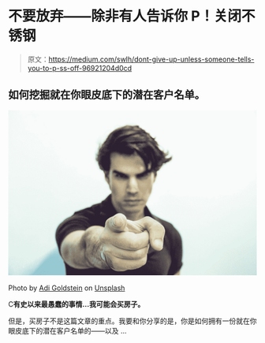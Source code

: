 # 不要放弃——除非有人告诉你 P！关闭不锈钢

> 原文：<https://medium.com/swlh/dont-give-up-unless-someone-tells-you-to-p-ss-off-96921204d0cd>

## 如何挖掘就在你眼皮底下的潜在客户名单。

![](img/b11ae1e525dd68cc21a34297cdb8888a.png)

Photo by [Adi Goldstein](https://unsplash.com/@adigold1?utm_source=medium&utm_medium=referral) on [Unsplash](https://unsplash.com?utm_source=medium&utm_medium=referral)

C**有史以来最愚蠢的事情…我可能会买房子。**

但是，买房子不是这篇文章的重点。我要和你分享的是，你是如何拥有一份就在你眼皮底下的潜在客户名单的——以及 …